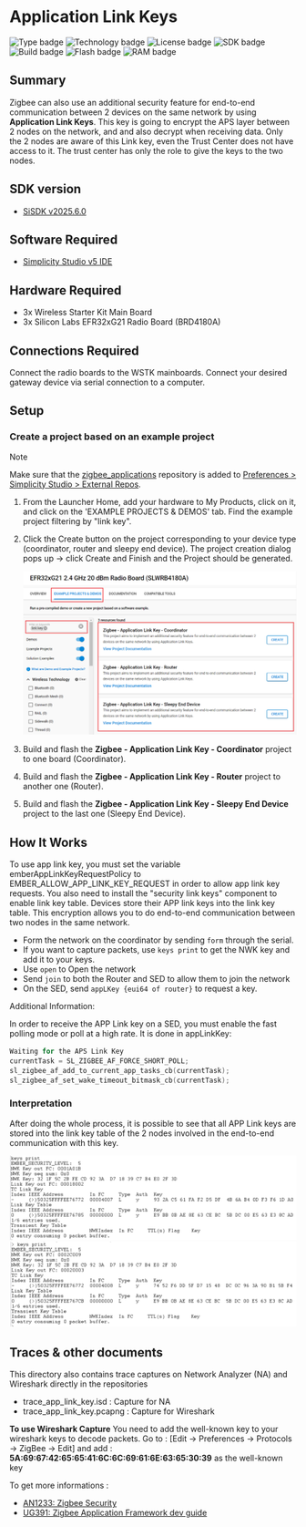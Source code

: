 # Application Link Keys #

![Type badge](https://img.shields.io/badge/Type-Virtual%20Application-green)
![Technology badge](https://img.shields.io/badge/Technology-Zigbee-green)
![License badge](https://img.shields.io/badge/License-Zlib-green)
![SDK badge](https://img.shields.io/badge/SDK-v2025.6.0-green)
![Build badge](https://img.shields.io/badge/Build-passing-green)
![Flash badge](https://img.shields.io/badge/Flash-240.13%20KB-blue)
![RAM badge](https://img.shields.io/badge/RAM-16.73%20KB-blue)

## Summary ##

Zigbee can also use an additional security feature for end-to-end communication between 2 devices
on the same network by using **Application Link Keys**. This key is going to encrypt the APS layer between 2 nodes on the network, and and also decrypt when receiving data. Only the 2 nodes are aware of this Link key, even the Trust Center does not have access to it. The trust center has only the role to give the keys to the two nodes.

## SDK version ##

- [SiSDK v2025.6.0](https://github.com/SiliconLabs/simplicity_sdk/releases/tag/v2025.6.0)

## Software Required ##

- [Simplicity Studio v5 IDE](https://www.silabs.com/developers/simplicity-studio)

## Hardware Required ##

- 3x Wireless Starter Kit Main Board
- 3x Silicon Labs EFR32xG21 Radio Board (BRD4180A)

## Connections Required ##

Connect the radio boards to the WSTK mainboards. Connect your desired gateway device via serial connection to a computer.

## Setup ##

### Create a project based on an example project ###

> [!NOTE]
> Make sure that the [zigbee_applications](https://github.com/SiliconLabs/zigbee_applications) repository is added to [Preferences > Simplicity Studio > External Repos](https://docs.silabs.com/simplicity-studio-5-users-guide/latest/ss-5-users-guide-about-the-launcher/welcome-and-device-tabs).

1. From the Launcher Home, add your hardware to My Products, click on it, and click on the 'EXAMPLE PROJECTS & DEMOS' tab. Find the example project filtering by "link key".

2. Click the Create button on the project corresponding to your device type (coordinator, router and sleepy end device). The project creation dialog pops up -> click Create and Finish and the Project should be generated.

    ![create_project](image/create_project.png)

3. Build and flash the **Zigbee - Application Link Key - Coordinator** project to one board (Coordinator).

4. Build and flash the **Zigbee - Application Link Key - Router** project to another one (Router).

5. Build and flash the **Zigbee - Application Link Key - Sleepy End Device** project to the last one (Sleepy End Device).

## How It Works ##

To use app link key, you must set the variable emberAppLinkKeyRequestPolicy to EMBER_ALLOW_APP_LINK_KEY_REQUEST in order to allow app link key requests. You also need to install the "security link keys" component to enable link key table.
Devices store their APP link keys into the link key table. This encryption allows you to do end-to-end communication between two nodes in the same network.

- Form the network on the coordinator by sending `form` through the serial.
- If you want to capture packets, use `keys print` to get the NWK key and add it to your keys.
- Use `open` to Open the network
- Send `join` to both the Router and SED to allow them to join the network
- On the SED, send `appLKey {eui64 of router}` to request a key.

Additional Information:

In order to receive the APP Link key on a SED, you must enable the fast polling mode or poll at a high rate. It is done in appLinkKey:

```c
Waiting for the APS Link Key
currentTask = SL_ZIGBEE_AF_FORCE_SHORT_POLL;
sl_zigbee_af_add_to_current_app_tasks_cb(currentTask);
sl_zigbee_af_set_wake_timeout_bitmask_cb(currentTask);
```

### Interpretation ###

After doing the whole process, it is possible to see that all APP Link keys are stored into the link key table of the 2 nodes involved in the end-to-end communication with this key.

![alt text](image/keys_print_router.png "Keys Print Router")
![alt text](image/keys_print_sed.png "Keys Print SED")

## Traces & other documents ##

This directory also contains trace captures on Network Analyzer (NA) and Wireshark directly in the repositories

- trace_app_link_key.isd : Capture for NA
- trace_app_link_key.pcapng : Capture for Wireshark

**To use Wireshark Capture**
You need to add the well-known key to your wireshark keys to decode packets.
Go to : [Edit -> Preferences -> Protocols -> ZigBee -> Edit] and add :
**5A:69:67:42:65:65:41:6C:6C:69:61:6E:63:65:30:39** as the well-known key

To get more informations :

- [AN1233: Zigbee Security](https://www.silabs.com/documents/public/application-notes/an1233-zigbee-security.pdf)
- [UG391: Zigbee Application Framework dev guide](https://www.silabs.com/documents/public/user-guides/ug391-zigbee-app-framework-dev-guide.pdf)
